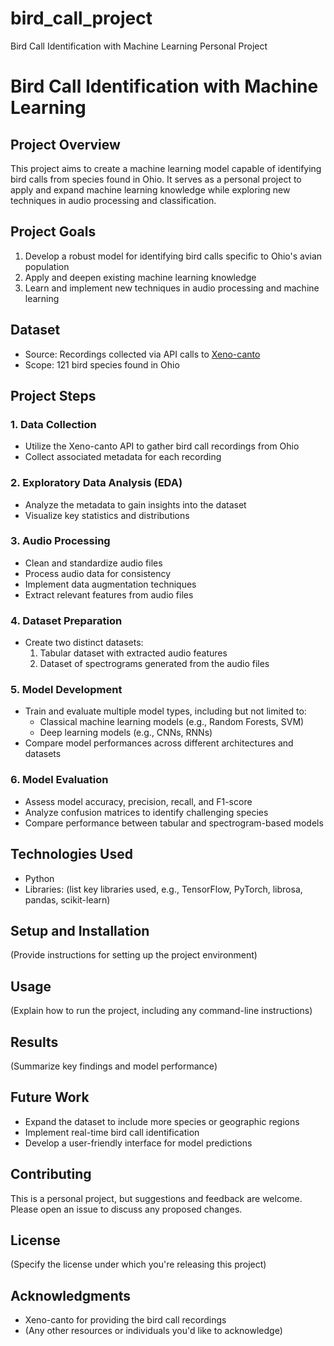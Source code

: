# bird_call_project
Bird Call Identification with Machine Learning Personal Project
# Bird Call Identification with Machine Learning

## Project Overview
This project aims to create a machine learning model capable of identifying bird calls from species found in Ohio. It serves as a personal project to apply and expand machine learning knowledge while exploring new techniques in audio processing and classification.

## Project Goals
1. Develop a robust model for identifying bird calls specific to Ohio's avian population
2. Apply and deepen existing machine learning knowledge
3. Learn and implement new techniques in audio processing and machine learning

## Dataset
- Source: Recordings collected via API calls to [Xeno-canto](https://xeno-canto.org/)
- Scope: 121 bird species found in Ohio

## Project Steps

### 1. Data Collection
- Utilize the Xeno-canto API to gather bird call recordings from Ohio
- Collect associated metadata for each recording

### 2. Exploratory Data Analysis (EDA)
- Analyze the metadata to gain insights into the dataset
- Visualize key statistics and distributions

### 3. Audio Processing
- Clean and standardize audio files
- Process audio data for consistency
- Implement data augmentation techniques
- Extract relevant features from audio files

### 4. Dataset Preparation
- Create two distinct datasets:
  1. Tabular dataset with extracted audio features
  2. Dataset of spectrograms generated from the audio files

### 5. Model Development
- Train and evaluate multiple model types, including but not limited to:
  - Classical machine learning models (e.g., Random Forests, SVM)
  - Deep learning models (e.g., CNNs, RNNs)
- Compare model performances across different architectures and datasets

### 6. Model Evaluation
- Assess model accuracy, precision, recall, and F1-score
- Analyze confusion matrices to identify challenging species
- Compare performance between tabular and spectrogram-based models

## Technologies Used
- Python
- Libraries: (list key libraries used, e.g., TensorFlow, PyTorch, librosa, pandas, scikit-learn)

## Setup and Installation
(Provide instructions for setting up the project environment)

## Usage
(Explain how to run the project, including any command-line instructions)

## Results
(Summarize key findings and model performance)

## Future Work
- Expand the dataset to include more species or geographic regions
- Implement real-time bird call identification
- Develop a user-friendly interface for model predictions

## Contributing
This is a personal project, but suggestions and feedback are welcome. Please open an issue to discuss any proposed changes.

## License
(Specify the license under which you're releasing this project)

## Acknowledgments
- Xeno-canto for providing the bird call recordings
- (Any other resources or individuals you'd like to acknowledge)